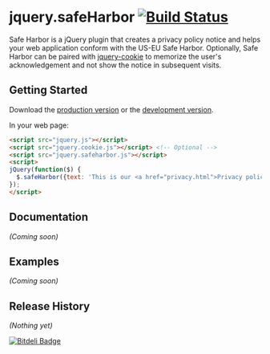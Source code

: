 # jquery.safeHarbor [![Build Status](https://travis-ci.org/ndnhat/jquery-safeharbor.png)](https://travis-ci.org/ndnhat/jquery-safeharbor)

Safe Harbor is a jQuery plugin that creates a privacy policy notice and helps your web application conform with the US-EU Safe Harbor. Optionally, Safe Harbor can be paired with [jquery-cookie](https://github.com/carhartl/jquery-cookie) to memorize the user's acknowledgement and not show the notice in subsequent visits.

## Getting Started

Download the [production version][min] or the [development version][max].

[min]: https://raw.github.com/ndnhat/jquery-safeharbor/master/jquery.safeharbor.min.js
[max]: https://raw.github.com/ndnhat/jquery-safeharbor/master/jquery.safeharbor.js

In your web page:

```html
<script src="jquery.js"></script>
<script src="jquery.cookie.js"></script> <!-- Optional -->
<script src="jquery.safeharbor.js"></script>
<script>
jQuery(function($) {
  $.safeHarbor({text: 'This is our <a href="privacy.html">Privacy policy</a>'}); 
});
</script>
```

## Documentation
_(Coming soon)_

## Examples
_(Coming soon)_

## Release History
_(Nothing yet)_

[![Bitdeli Badge](https://d2weczhvl823v0.cloudfront.net/ndnhat/jquery-safeharbor/trend.png)](https://bitdeli.com/free "Bitdeli Badge")